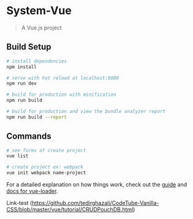 # System-Vue

> A Vue.js project

## Build Setup

``` bash
# install dependencies
npm install

# serve with hot reload at localhost:8080
npm run dev

# build for production with minification
npm run build

# build for production and view the bundle analyzer report
npm run build --report
```

## Commands

``` bash
# see forms of create project
vue list

# create project ex: webpack
vue init webpack name-project
```

For a detailed explanation on how things work, check out the [guide](http://vuejs-templates.github.io/webpack/) and [docs for vue-loader](http://vuejs.github.io/vue-loader).

Link-test (https://github.com/tedirghazali/CodeTube-Vanilla-CSS/blob/master/vue/tutorial/CRUDPouchDB.html) 